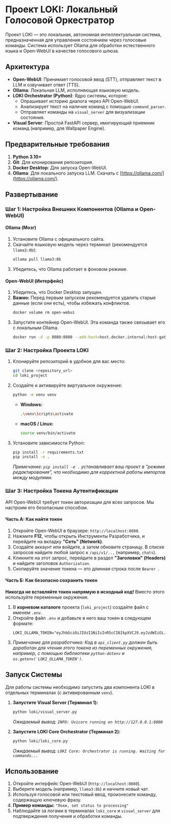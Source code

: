 # Проект LOKI: Локальный Голосовой Оркестратор

Проект LOKI — это локальная, автономная интеллектуальная система, предназначенная для управления состоянием через голосовые команды. Система использует Ollama для обработки естественного языка и Open-WebUI в качестве голосового шлюза.

## Архитектура

*   **Open-WebUI**: Принимает голосовой ввод (STT), отправляет текст в LLM и озвучивает ответ (TTS).
*   **Ollama**: Локальная LLM, исполняющая языковую модель.
*   **LOKI Orchestrator (Python)**: Ядро системы, которое:
    *   Опрашивает историю диалога через API Open-WebUI.
    *   Анализирует текст на наличие команд с помощью `command_parser`.
    *   Отправляет команды на `visual_server` для визуализации состояния.
*   **Visual Server**: Простой FastAPI сервер, имитирующий приемник команд (например, для Wallpaper Engine).

## Предварительные требования

1.  **Python 3.10+**
2.  **Git**: Для клонирования репозитория.
3.  **Docker Desktop**: Для запуска Open-WebUI.
4.  **Ollama**: Для локального запуска LLM. Скачать с [https://ollama.com/](https://ollama.com/).

## Развертывание

### Шаг 1: Настройка Внешних Компонентов (Ollama и Open-WebUI)

#### Ollama (Мозг)

1.  Установите Ollama с официального сайта.
2.  Скачайте языковую модель через терминал (рекомендуется `llama3:8b`):
    ```bash
    ollama pull llama3:8b
    ```
3.  Убедитесь, что Ollama работает в фоновом режиме.

#### Open-WebUI (Интерфейс)

1.  Убедитесь, что Docker Desktop запущен.
2.  **Важно:** Перед первым запуском рекомендуется удалить старые данные (если они есть), чтобы избежать конфликтов.
    ```bash
    docker volume rm open-webui
    ```
3.  Запустите контейнер Open-WebUI. Эта команда также связывает его с локальным Ollama.
    ```bash
    docker run -d -p 8080:8080 --add-host=host.docker.internal:host-gateway -v open-webui:/app/backend/data --name open-webui --restart always ghcr.io/open-webui/open-webui:main
    ```

### Шаг 2: Настройка Проекта LOKI

1.  Клонируйте репозиторий в удобное для вас место:
    ```bash
    git clone <repository_url>
    cd loki_project
    ```

2.  Создайте и активируйте виртуальное окружение:
    ```bash
    python -m venv venv
    ```
    *   **Windows:**
        ```bash
        .\venv\Scripts\activate
        ```
    *   **macOS / Linux:**
        ```bash
        source venv/bin/activate
        ```

3.  Установите зависимости Python:
    ```bash
    pip install -r requirements.txt
    pip install -e .
    ```
    *Примечание: `pip install -e .` устанавливает ваш проект в "режиме редактирования", что необходимо для корректной работы импортов между модулями.*

### Шаг 3: Настройка Токена Аутентификации

API Open-WebUI требует токен авторизации для всех запросов. Мы настроим его безопасным способом.

#### Часть А: Как найти токен

1.  Откройте Open-WebUI в браузере: `http://localhost:8080`.
2.  Нажмите **F12**, чтобы открыть Инструменты Разработчика, и перейдите на вкладку **"Сеть" (Network)**.
3.  Создайте аккаунт или войдите, а затем обновите страницу. В списке запросов найдите любой запрос к `/api/v1/...` (например, `chats`).
4.  Кликните на этот запрос, перейдите в раздел **"Заголовки" (Headers)** и найдите заголовок `Authorization`.
5.  Скопируйте значение токена — это длинная строка после `Bearer `.

#### Часть Б: Как безопасно сохранить токен

**Никогда не вставляйте токен напрямую в исходный код!** Вместо этого используйте переменные окружения.

1.  В **корневом каталоге** проекта (`loki_project`) создайте файл с именем `.env`.
2.  Откройте файл `.env` и добавьте в него ваш токен в следующем формате:
    ```
    LOKI_OLLAMA_TOKEN="eyJhbGciOiJIUzI1NiIsInR5cCI6IkpXVCJ9.eyJzdWIiOi..."
    ```
3.  *Примечание для разработчика: Код в `api_client.py` должен быть доработан для чтения этого токена из переменных окружения, например, с помощью библиотеки `python-dotenv` и `os.getenv('LOKI_OLLAMA_TOKEN')`.*

## Запуск Системы

Для работы системы необходимо запустить два компонента LOKI в отдельных терминалах (с активированным `venv`).

1.  **Запустите Visual Server (Терминал 1):**
    ```bash
    python loki/visual_server.py
    ```
    *Ожидаемый вывод: `INFO: Uvicorn running on http://127.0.0.1:8000`*

2.  **Запустите LOKI Core Orchestrator (Терминал 2):**
    ```bash
    python loki/loki_core.py
    ```
    *Ожидаемый вывод: `LOKI Core: Orchestrator is running. Waiting for commands...`*

## Использование

1.  Откройте интерфейс Open-WebUI (`http://localhost:8080`).
2.  Выберите модель (например, `llama3:8b`) и начните новый чат.
3.  Используя голосовой или текстовый ввод, произнесите команду, содержащую ключевую фразу.
4.  **Пример команды:** `"Локи, set status to processing"`
5.  Наблюдайте за логами в терминалах `loki_core` и `visual_server` для подтверждения получения и обработки команды.